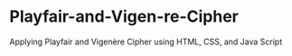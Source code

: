 # Playfair-and-Vigen-re-Cipher
Applying Playfair and Vigenère Cipher using HTML, CSS, and Java Script
